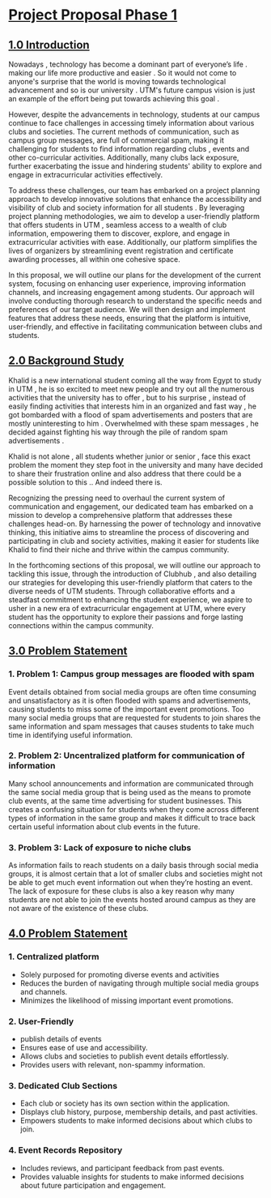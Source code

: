 # <ins>Project Proposal Phase 1

## **<ins>1.0 Introduction**
Nowadays , technology has become a dominant part of everyone’s life . making our life more productive and easier . So it would not come to anyone's surprise that the world is moving towards technological advancement and so is our university . UTM's future campus vision is just an example of the effort being put towards achieving this goal .

However, despite the advancements in technology, students at our campus continue to face challenges in accessing timely information about various clubs and societies. The current methods of communication, such as campus group messages, are full of commercial spam, making it challenging for students to find information regarding clubs , events and other co-curricular activities. Additionally, many clubs lack exposure, further exacerbating the issue and hindering students' ability to explore and engage in extracurricular activities effectively.

To address these challenges, our team has embarked on a project planning approach to develop innovative solutions that enhance the accessibility and visibility of club and society information for all students . By leveraging project planning methodologies, we aim to develop a user-friendly platform that offers students in UTM , seamless access to a wealth of club information, empowering them to discover, explore, and engage in extracurricular activities with ease. Additionally, our platform simplifies the lives of organizers by streamlining event registration and certificate awarding processes, all within one cohesive space.

In this proposal, we will outline our plans for the development of the current system, focusing on enhancing user experience, improving information channels, and increasing engagement among students. Our approach will involve conducting thorough research to understand the specific needs and preferences of our target audience. We will then design and implement features that address these needs, ensuring that the platform is intuitive, user-friendly, and effective in facilitating communication between clubs and students.
<br>

## **<ins>2.0 Background Study**
Khalid is a new international student coming all the way from Egypt to study in UTM , he is so excited to meet new people and try out all the numerous activities that the university has to offer , but to his surprise , instead of  easily finding activities that interests him  in an organized  and fast way , he got bombarded with a flood of spam advertisements and posters that are mostly uninteresting to him . Overwhelmed with these spam messages , he decided against fighting his way through the pile of random spam advertisements .

Khalid is not alone  ,  all students whether junior or senior ,  face this exact problem the moment they step foot in the university and many have decided to share their frustration online and also address that there could be a possible solution to this .. And indeed there is. 

Recognizing the pressing need to overhaul the current system of communication and engagement, our dedicated team has embarked on a mission to develop a comprehensive platform that addresses these challenges head-on. By harnessing the power of technology and innovative thinking, this initiative aims to streamline the process of discovering and participating in club and society activities, making it easier for students like Khalid to find their niche and thrive within the campus community.

In the forthcoming sections of this proposal, we will outline our approach to tackling this issue, through the introduction of Clubhub , and also detailing our strategies for developing this user-friendly platform that caters to the diverse needs of UTM students. Through collaborative efforts and a steadfast commitment to enhancing the student experience, we aspire to usher in a new era of extracurricular engagement at UTM, where every student has the opportunity to explore their passions and forge lasting connections within the campus community.
<br>

## **<ins>3.0 Problem Statement**
### 1. Problem 1: Campus group messages are flooded with spam
Event details obtained from social media groups are often time consuming and unsatisfactory as it is often flooded with spams and advertisements, causing students to miss some of the important event promotions. Too many social media groups that are requested for students to join shares the same information and spam messages that causes students to take much time in identifying useful information.

### 2. Problem 2: Uncentralized platform for communication of information 
Many school announcements and information are communicated through the same social media group that is being used as the means to promote club events, at the same time advertising for student businesses. This creates a confusing situation for students when they come across different types of information in the same group and makes it difficult to trace back certain useful information about club events in the future. 

### 3. Problem 3: Lack of exposure to niche clubs
As information fails to reach students on a daily basis through social media groups, it is almost certain that a lot of smaller clubs and societies might not be able to get much event information out when they’re hosting an event. The lack of exposure for these clubs is also a key reason why many students are not able to join the events hosted around campus as they are not aware of the existence of these clubs. 


## **<ins>4.0 Problem Statement**
### 1. Centralized platform
- Solely purposed for promoting diverse events and activities
- Reduces the burden of navigating through multiple social media groups and channels.
- Minimizes the likelihood of missing important event promotions.

### 2. User-Friendly
- publish details of events 
- Ensures ease of use and accessibility.
- Allows clubs and societies to publish event details effortlessly.
- Provides users with relevant, non-spammy information.

### 3. Dedicated Club Sections
- Each club or society has its own section within the application.
- Displays club history, purpose, membership details, and past activities.
- Empowers students to make informed decisions about which clubs to join.

### 4. Event Records Repository
- Includes reviews, and participant feedback from past events.
- Provides valuable insights for students to make informed decisions about future participation and engagement.
